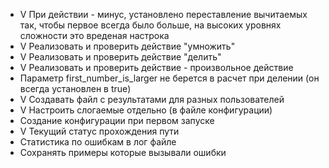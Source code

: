  * V При действии - минус, установлено переставление вычитаемых так, чтобы первое всегда было больше, на высоких уровнях сложности это вреденая настрока
 * V Реализовать и проверить действие "умножить"
 * V Реализовать и проверить действие "делить"
 * V Реализовать и проверить действие - произвольное действие 
 * Параметр first_number_is_larger не берется в расчет при делении (он всегда установлен в true)
 * V Создавать файл с результатами для разных пользователей
 * V Настроить слогаемые отдельно (в файле конфигурации)
 * Создание конфигурации при первом запуске
 * V Текущий статус прохождения пути
 * Статистика по ошибкам в лог файле
 * Сохранять примеры которые вызывали ошибки